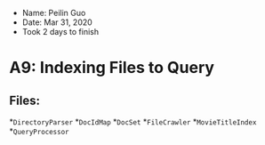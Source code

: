 
- Name: Peilin Guo
- Date: Mar 31, 2020
- Took 2 days to finish

# A9: Indexing Files to Query

## Files:
*```DirectoryParser```
*```DocIdMap```
*```DocSet```
*```FileCrawler```
*```MovieTitleIndex```
*```QueryProcessor```
